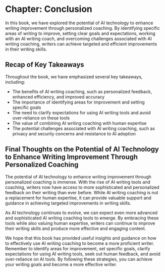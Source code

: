 Chapter: Conclusion
===================

In this book, we have explored the potential of AI technology to enhance writing improvement through personalized coaching. By identifying specific areas of writing to improve, setting clear goals and expectations, working with an AI writing coach, and overcoming challenges associated with AI writing coaching, writers can achieve targeted and efficient improvements in their writing skills.

Recap of Key Takeaways
----------------------

Throughout the book, we have emphasized several key takeaways, including:

* The benefits of AI writing coaching, such as personalized feedback, enhanced efficiency, and improved accuracy
* The importance of identifying areas for improvement and setting specific goals
* The need to clarify expectations for using AI writing tools and avoid over-reliance on these tools
* The value of combining AI writing coaching with human expertise
* The potential challenges associated with AI writing coaching, such as privacy and security concerns and resistance to AI adoption

Final Thoughts on the Potential of AI Technology to Enhance Writing Improvement Through Personalized Coaching
-------------------------------------------------------------------------------------------------------------

The potential of AI technology to enhance writing improvement through personalized coaching is immense. With the rise of AI writing tools and coaching, writers now have access to more sophisticated and personalized feedback on their writing than ever before. While AI writing coaching is not a replacement for human expertise, it can provide valuable support and guidance in achieving targeted improvements in writing skills.

As AI technology continues to evolve, we can expect even more advanced and sophisticated AI writing coaching tools to emerge. By embracing these tools while also valuing human expertise, writers can continue to improve their writing skills and produce more effective and engaging content.

We hope that this book has provided useful insights and guidance on how to effectively use AI writing coaching to become a more proficient writer. Remember to identify areas for improvement, set specific goals, clarify expectations for using AI writing tools, seek out human feedback, and avoid over-reliance on AI tools. By following these strategies, you can achieve your writing goals and become a more effective writer.
